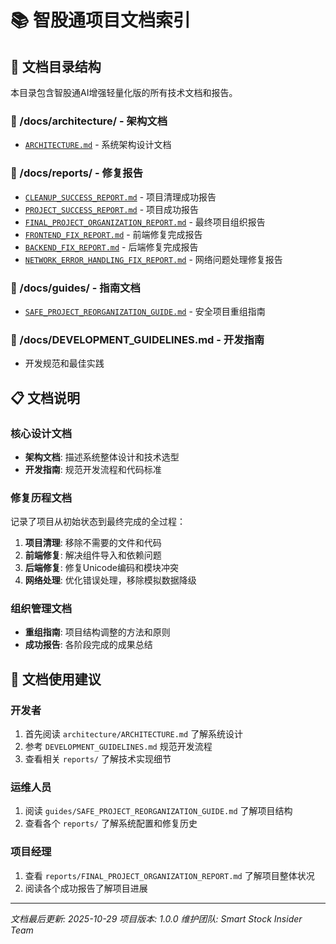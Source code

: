 # 📚 智股通项目文档索引

## 📖 文档目录结构

本目录包含智股通AI增强轻量化版的所有技术文档和报告。

### 📁 /docs/architecture/ - 架构文档
- [`ARCHITECTURE.md`](./architecture/ARCHITECTURE.md) - 系统架构设计文档

### 📁 /docs/reports/ - 修复报告
- [`CLEANUP_SUCCESS_REPORT.md`](./reports/CLEANUP_SUCCESS_REPORT.md) - 项目清理成功报告
- [`PROJECT_SUCCESS_REPORT.md`](./reports/PROJECT_SUCCESS_REPORT.md) - 项目成功报告
- [`FINAL_PROJECT_ORGANIZATION_REPORT.md`](./reports/FINAL_PROJECT_ORGANIZATION_REPORT.md) - 最终项目组织报告
- [`FRONTEND_FIX_REPORT.md`](./reports/FRONTEND_FIX_REPORT.md) - 前端修复完成报告
- [`BACKEND_FIX_REPORT.md`](./reports/BACKEND_FIX_REPORT.md) - 后端修复完成报告
- [`NETWORK_ERROR_HANDLING_FIX_REPORT.md`](./reports/NETWORK_ERROR_HANDLING_FIX_REPORT.md) - 网络问题处理修复报告

### 📁 /docs/guides/ - 指南文档
- [`SAFE_PROJECT_REORGANIZATION_GUIDE.md`](./guides/SAFE_PROJECT_REORGANIZATION_GUIDE.md) - 安全项目重组指南

### 📁 /docs/DEVELOPMENT_GUIDELINES.md - 开发指南
- 开发规范和最佳实践

## 📋 文档说明

### 核心设计文档
- **架构文档**: 描述系统整体设计和技术选型
- **开发指南**: 规范开发流程和代码标准

### 修复历程文档
记录了项目从初始状态到最终完成的全过程：
1. **项目清理**: 移除不需要的文件和代码
2. **前端修复**: 解决组件导入和依赖问题
3. **后端修复**: 修复Unicode编码和模块冲突
4. **网络处理**: 优化错误处理，移除模拟数据降级

### 组织管理文档
- **重组指南**: 项目结构调整的方法和原则
- **成功报告**: 各阶段完成的成果总结

## 🎯 文档使用建议

### 开发者
1. 首先阅读 `architecture/ARCHITECTURE.md` 了解系统设计
2. 参考 `DEVELOPMENT_GUIDELINES.md` 规范开发流程
3. 查看相关 `reports/` 了解技术实现细节

### 运维人员
1. 阅读 `guides/SAFE_PROJECT_REORGANIZATION_GUIDE.md` 了解项目结构
2. 查看各个 `reports/` 了解系统配置和修复历史

### 项目经理
1. 查看 `reports/FINAL_PROJECT_ORGANIZATION_REPORT.md` 了解项目整体状况
2. 阅读各个成功报告了解项目进展

---

*文档最后更新: 2025-10-29*
*项目版本: 1.0.0*
*维护团队: Smart Stock Insider Team*